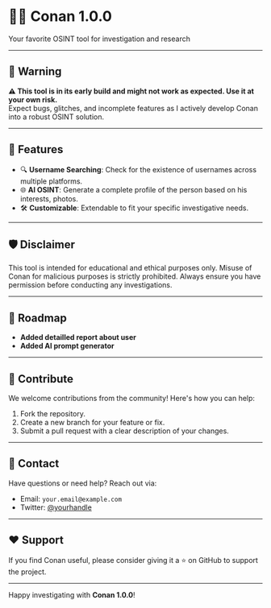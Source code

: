 # 🕵️‍♂️ Conan 1.0.0  
Your favorite OSINT tool for investigation and research  

---

## 🚨 Warning  
**⚠️ This tool is in its early build and might not work as expected. Use it at your own risk.**  
Expect bugs, glitches, and incomplete features as I actively develop Conan into a robust OSINT solution.  

---

## 🌟 Features  
- 🔍 **Username Searching**: Check for the existence of usernames across multiple platforms.  
- 🌐 **AI OSINT**: Generate a complete profile of the person based on his interests, photos.
- 🛠️ **Customizable**: Extendable to fit your specific investigative needs.  

---

## 🛡️ Disclaimer  
This tool is intended for educational and ethical purposes only. Misuse of Conan for malicious purposes is strictly prohibited. Always ensure you have permission before conducting any investigations.  

---

## 🚀 Roadmap  
- **Added detailled report about user**
- **Added AI prompt generator**
---

## 🤝 Contribute  
We welcome contributions from the community! Here's how you can help:  
1. Fork the repository.  
2. Create a new branch for your feature or fix.  
3. Submit a pull request with a clear description of your changes.  

---

## 📧 Contact  
Have questions or need help? Reach out via:  
- Email: `your.email@example.com`  
- Twitter: [@yourhandle](https://twitter.com/yourhandle)  

---

## ❤️ Support  
If you find Conan useful, please consider giving it a ⭐ on GitHub to support the project.  

---

Happy investigating with **Conan 1.0.0**!  
